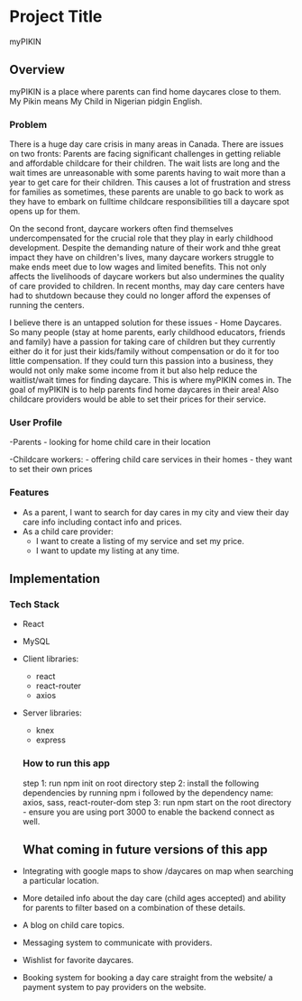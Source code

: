 # Project Title

myPIKIN

## Overview

myPIKIN is a place where parents can find home daycares close to them. My Pikin means My Child in Nigerian pidgin English.

### Problem

There is a huge day care crisis in many areas in Canada. There are issues on two fronts:
Parents are facing significant challenges in getting reliable and affordable childcare for their children. The wait lists are long and the wait times are unreasonable with some parents having to wait more than a year to get care for their children. This causes a lot of frustration and stress for families as sometimes, these parents are unable to go back to work as they have to embark on fulltime childcare responsibilities till a daycare spot opens up for them.

On the second front, daycare workers often find themselves undercompensated for the crucial role that they play in early childhood development. Despite the demanding nature of their work and thhe great impact they have on children's lives, many daycare workers struggle to make ends meet due to low wages and limited benefits. This not only affects the livelihoods of daycare workers but also undermines the quality of care provided to children. In recent months, may day care centers have had to shutdown because they could no longer afford the expenses of running the centers.

I believe there is an untapped solution for these issues - Home Daycares. So many people (stay at home parents, early childhood educators, friends and family) have a passion for taking care of children but they currently either do it for just their kids/family without compensation or do it for too little compensation. If they could turn this passion into a business, they would not only make some income from it but also help reduce the waitlist/wait times for finding daycare. This is where myPIKIN comes in. The goal of myPIKIN is to help parents find home daycares in their area! Also childcare providers would be able to set their prices for their service.

### User Profile

-Parents - looking for home child care in their location

-Childcare workers: - offering child care services in their homes - they want to set their own prices

### Features

- As a parent, I want to search for day cares in my city and view their day care info including contact info and prices.
- As a child care provider:
  - I want to create a listing of my service and set my price.
  - I want to update my listing at any time.

## Implementation

### Tech Stack

- React
- MySQL
- Client libraries:
  - react
  - react-router
  - axios
- Server libraries:
  - knex
  - express


  ### How to run this app
  step 1: run npm init on root directory
  step 2: install the following dependencies by running npm i followed by the dependency name: axios, sass, react-router-dom
  step 3: run npm start on the root directory - ensure you are using port 3000 to enable the backend connect as well.

  ## What coming in future versions of this app
- Integrating with google maps to show /daycares on map when searching a particular location.
- More detailed info about the day care (child ages accepted) and ability for parents to filter based on a combination of these details.
- A blog on child care topics.
- Messaging system to communicate with providers.
- Wishlist for favorite daycares.
- Booking system for booking a day care straight from the website/ a payment system to pay providers on the website.

